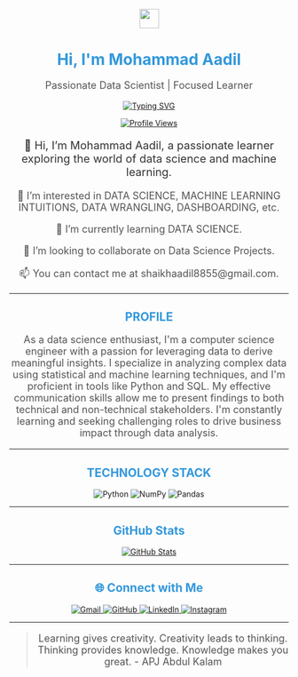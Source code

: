 <!-- Header -->
<p align="center">
  <img src="https://media.giphy.com/media/hvRJCLFzcasrR4ia7z/giphy.gif" width="35">
</p>
<h1 align="center" style="color: #3498db;">Hi, I'm Mohammad Aadil</h1>
<p align="center" style="font-size: 18px; color: #555;">Passionate Data Scientist | Focused Learner</p>

<!-- Typing SVG -->
<p align="center">
  <a href="https://github.com/DenverCoder1/readme-typing-svg">
    <img src="https://readme-typing-svg.herokuapp.com?lines=Data+Science+Enthusiast;Machine+Learning|Deep+Learning|MLops;Python|OOP;Always%20learning%20new%20things&center=true&width=500&height=50" alt="Typing SVG">
  </a>
</p>

<!-- Profile Views -->
<p align="center">
  <a href="https://github.com/Mohammad-Aadil">
    <img src="https://komarev.com/ghpvc/?username=Mohammad-Aadil&label=Profile%20views&color=0e75b6&style=plastic" alt="Profile Views">
  </a>
</p>

<!-- Introduction -->
<p align="center" style="font-size: 20px; color: #333;">
  👋 Hi, I’m Mohammad Aadil, a passionate learner exploring the world of data science and machine learning.
</p>

<!-- Interests -->
<p align="center" style="font-size: 18px; color: #555;">
  👀 I’m interested in DATA SCIENCE, MACHINE LEARNING INTUITIONS, DATA WRANGLING, DASHBOARDING, etc.
</p>

<!-- Learning -->
<p align="center" style="font-size: 18px; color: #555;">
  🌱 I’m currently learning DATA SCIENCE.
</p>

<!-- Collaboration -->
<p align="center" style="font-size: 18px; color: #555;">
  💞️ I’m looking to collaborate on Data Science Projects.
</p>

<!-- Contact -->
<p align="center" style="font-size: 18px; color: #555;">
  📫 You can contact me at shaikhaadil8855@gmail.com.
</p>

---

<!-- Profile Section -->
<h2 align="center" style="color: #3498db;">PROFILE</h2>
<p align="center" style="font-size: 18px; color: #555;">
  As a data science enthusiast, I'm a computer science engineer with a passion for leveraging data to derive meaningful insights. I specialize in analyzing complex data using statistical and machine learning techniques, and I'm proficient in tools like Python and SQL. My effective communication skills allow me to present findings to both technical and non-technical stakeholders. I'm constantly learning and seeking challenging roles to drive business impact through data analysis.
</p>

---

<!-- Technology Stack -->
<h2 align="center" style="color: #3498db;">TECHNOLOGY STACK</h2>
<p align="center">
  <img src="https://img.shields.io/badge/-Python-3776AB?style=flat-square&logo=python&logoColor=white" alt="Python">
  <img src="https://img.shields.io/badge/-NumPy-013243?style=flat-square&logo=numpy&logoColor=white" alt="NumPy">
  <img src="https://img.shields.io/badge/-Pandas-150458?style=flat-square&logo=pandas&logoColor=white" alt="Pandas">
  <!-- Add more badges here -->
</p>

---

<!-- GitHub Stats -->
<h2 align="center" style="color: #3498db;">GitHub Stats</h2>
<p align="center">
  <a href="https://github.com/Mohammad-Aadil">
    <img src="https://github-readme-stats.vercel.app/api?username=Mohammad-Aadil&show_icons=true&theme=radical" alt="GitHub Stats" />
  </a>
</p>

---

<!-- Connect with Me -->
<h2 align="center" style="color: #3498db;">🌐 Connect with Me</h2>
<p align="center">
  <a href="mailto:shaikhaadil8855@gmail.com">
    <img src="https://img.shields.io/badge/gmail-%23EA4335.svg?style=plastic&logo=gmail&logoColor=white" alt="Gmail"/>
  </a>
  <a href="https://github.com/Mohammad-Aadil">
    <img src="https://img.shields.io/badge/github-%23181717.svg?style=plastic&logo=github&logoColor=white" alt="GitHub"/>
  </a>
  <a href="https://www.linkedin.com/in/mrmohammadaadil/">
    <img src="https://img.shields.io/badge/linkedin-%230A66C2.svg?style=plastic&logo=linkedin&logoColor=white" alt="LinkedIn"/>
  </a>
  <a href="https://www.instagram.com/shaikh.aadil/">
    <img src="https://img.shields.io/badge/instagram-%23E4405F.svg?style=plastic&logo=instagram&logoColor=white" alt="Instagram"/>
  </a>
</p>

---

<!-- Quote -->
<blockquote align="center" style="font-size: 18px; color: #555;">
  <p>Learning gives creativity. Creativity leads to thinking. Thinking provides knowledge. Knowledge makes you great. - APJ Abdul Kalam</p>
</blockquote>
